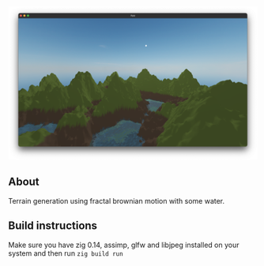 ![alt text](https://github.com/Hassan-Ibrahim-1/terrain/blob/master/demo-image/demo.png)

## About
Terrain generation using fractal brownian motion with some water.

## Build instructions
Make sure you have zig 0.14, assimp, glfw and libjpeg installed on your system
and then run
`zig build run`
